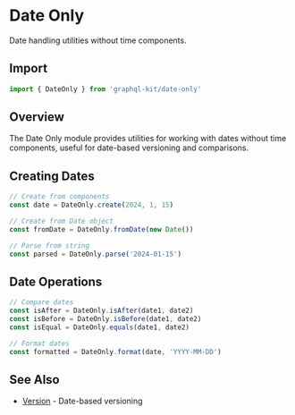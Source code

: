 # Date Only

Date handling utilities without time components.

## Import

```typescript
import { DateOnly } from 'graphql-kit/date-only'
```

## Overview

The Date Only module provides utilities for working with dates without time components, useful for date-based versioning and comparisons.

## Creating Dates

```typescript
// Create from components
const date = DateOnly.create(2024, 1, 15)

// Create from Date object
const fromDate = DateOnly.fromDate(new Date())

// Parse from string
const parsed = DateOnly.parse('2024-01-15')
```

## Date Operations

```typescript
// Compare dates
const isAfter = DateOnly.isAfter(date1, date2)
const isBefore = DateOnly.isBefore(date1, date2)
const isEqual = DateOnly.equals(date1, date2)

// Format dates
const formatted = DateOnly.format(date, 'YYYY-MM-DD')
```

## See Also

- [Version](/api/version) - Date-based versioning
